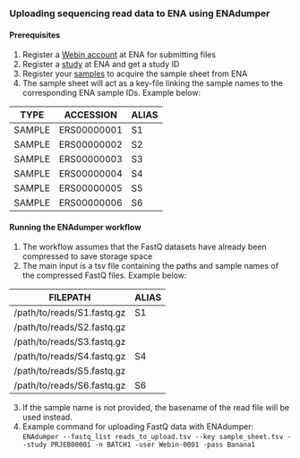 ### Uploading sequencing read data to ENA using ENAdumper

#### Prerequisites
1. Register a [Webin account](https://ena-docs.readthedocs.io/en/latest/submit/general-guide/registration.html) at ENA for submitting files
2. Register a [study](https://ena-docs.readthedocs.io/en/latest/submit/study.html) at ENA and get a study ID
3. Register your [samples](https://ena-docs.readthedocs.io/en/latest/submit/samples.html) to acquire the sample sheet from ENA
4. The sample sheet will act as a key-file linking the sample names to the corresponding ENA sample IDs. Example below:

| TYPE | ACCESSION | ALIAS |
| --- | --- | --- |
| SAMPLE | ERS00000001 | S1 |
| SAMPLE | ERS00000002 | S2 |
| SAMPLE | ERS00000003 | S3 |
| SAMPLE | ERS00000004 | S4 |
| SAMPLE | ERS00000005 | S5 |
| SAMPLE | ERS00000006 | S6 |

#### Running the ENAdumper workflow
1. The workflow assumes that the FastQ datasets have already been compressed to save storage space
2. The main input is a tsv file containing the paths and sample names of the compressed FastQ files. Example below:

| FILEPATH | ALIAS |
| --- | --- |
| /path/to/reads/S1.fastq.gz | S1 |
| /path/to/reads/S2.fastq.gz | |
| /path/to/reads/S3.fastq.gz | |
| /path/to/reads/S4.fastq.gz | S4 |
| /path/to/reads/S5.fastq.gz | |
| /path/to/reads/S6.fastq.gz | S6 |

3. If the sample name is not provided, the basename of the read file will be used instead.
4. Example command for uploading FastQ data with ENAdumper: <br/>
`ENAdumper --fastq_list reads_to_upload.tsv --key sample_sheet.tsv --study PRJEB00001 -n BATCH1 -user Webin-0001 -pass Banana1`

[//]: # (Written by Mantas Sereika)

